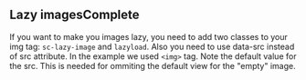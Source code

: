 <h2>Lazy images<span class="status complete">Complete</span></h2>

If you want to make you images lazy, you need to add two classes to your img tag: `sc-lazy-image` and `lazyload`. Also you need to use data-src instead of src attribute.
In the example we used ```<img>``` tag. Note the default value for the src. This is needed for ommiting the default view for the "empty" image.
